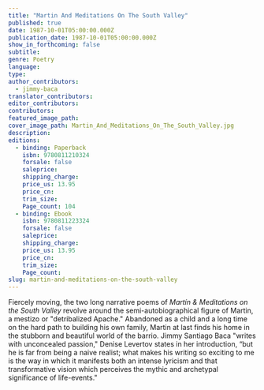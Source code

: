```yaml
---
title: "Martin And Meditations On The South Valley"
published: true
date: 1987-10-01T05:00:00.000Z
publication_date: 1987-10-01T05:00:00.000Z
show_in_forthcoming: false
subtitle:
genre: Poetry
language:
type:
author_contributors:
  - jimmy-baca
translator_contributors:
editor_contributors:
contributors:
featured_image_path:
cover_image_path: Martin_And_Meditations_On_The_South_Valley.jpg
description:
editions:
  - binding: Paperback
    isbn: 9780811210324
    forsale: false
    saleprice:
    shipping_charge:
    price_us: 13.95
    price_cn:
    trim_size:
    Page_count: 104
  - binding: Ebook
    isbn: 9780811223324
    forsale: false
    saleprice:
    shipping_charge:
    price_us: 13.95
    price_cn:
    trim_size:
    Page_count:
slug: martin-and-meditations-on-the-south-valley
---
```


Fiercely moving, the two long narrative poems of _Martín & Meditations on the South Valley_ revolve around the semi-autobiographical figure of Martin, a mestizo or "detribalized Apache." Abandoned as a child and a long time on the hard path to building his own family, Martin at last finds his home in the stubborn and beautiful world of the barrio. Jimmy Santiago Baca "writes with unconcealed passion," Denise Levertov states in her introduction, “but he is far from being a naive realist; what makes his writing so exciting to me is the way in which it manifests both an intense lyricism and that transformative vision which perceives the mythic and archetypal significance of life-events."

